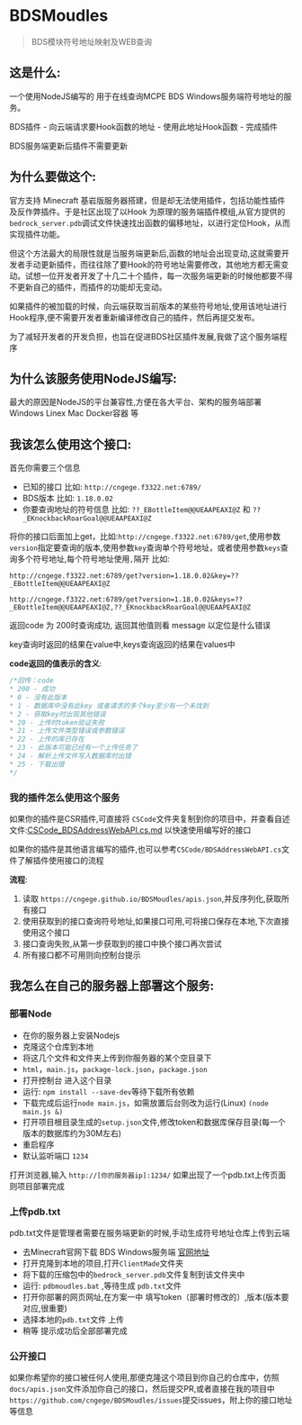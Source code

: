 ﻿# BDSMoudles
> BDS模块符号地址映射及WEB查询

## 这是什么:
一个使用NodeJS编写的 用于在线查询MCPE BDS Windows服务端符号地址的服务。

BDS插件 - 向云端请求要Hook函数的地址 - 使用此地址Hook函数 - 完成插件

BDS服务端更新后插件不需要更新

## 为什么要做这个:
官方支持 Minecraft 基岩版服务器搭建，但是却无法使用插件，包括功能性插件及反作弊插件。于是社区出现了以Hook 为原理的服务端插件模组,从官方提供的`bedrock_server.pdb`调试文件快速找出函数的偏移地址，以进行定位Hook，从而实现插件功能。

但这个方法最大的局限性就是当服务端更新后,函数的地址会出现变动,这就需要开发者手动更新插件，而往往除了要Hook的符号地址需要修改，其他地方都无需变动。试想一位开发者开发了十几二十个插件，每一次服务端更新的时候他都要不得不更新自己的插件，而插件的功能却无变动。

如果插件的被加载的时候，向云端获取当前版本的某些符号地址,使用该地址进行Hook程序,便不需要开发者重新编译修改自己的插件，然后再提交发布。

为了减轻开发者的开发负担，也旨在促进BDS社区插件发展,我做了这个服务端程序

## 为什么该服务使用NodeJS编写:
最大的原因是NodeJS的平台兼容性,方便在各大平台、架构的服务端部署 Windows Linex Mac Docker容器 等

## 我该怎么使用这个接口:
首先你需要三个信息

* 已知的接口 比如: `http://cngege.f3322.net:6789/`
* BDS版本 比如: `1.18.0.02`
* 你要查询地址的符号信息 比如: `??_EBottleItem@@UEAAPEAXI@Z` 和 `??_EKnockbackRoarGoal@@UEAAPEAXI@Z`

将你的接口后面加上get，比如:`http://cngege.f3322.net:6789/get`,使用参数`version`指定要查询的版本,使用参数`key`查询单个符号地址，或者使用参数`keys`查询多个符号地址,每个符号地址使用`,`隔开
比如:

`http://cngege.f3322.net:6789/get?version=1.18.0.02&key=??_EBottleItem@@UEAAPEAXI@Z`

`http://cngege.f3322.net:6789/get?version=1.18.0.02&keys=??_EBottleItem@@UEAAPEAXI@Z,??_EKnockbackRoarGoal@@UEAAPEAXI@Z`

返回code 为 200时查询成功, 返回其他值则看 message 以定位是什么错误

key查询时返回的结果在value中,keys查询返回的结果在values中

**code返回的值表示的含义**:

```javascript
/*回传：code
* 200 - 成功
* 0 - 没有此版本
* 1 - 数据库中没有此key 或者请求的多个key至少有一个未找到
* 2 - 获取key时出现其他错误
* 20 - 上传时token验证失败
* 21 - 上传文件类型错误或参数错误
* 22 - 上传的库已存在
* 23 - 此版本可能已经有一个上传任务了
* 24 - 解析上传文件写入数据库时出错
* 25 - 下载出错
*/
```

### 我的插件怎么使用这个服务
如果你的插件是CSR插件,可直接将 `CSCode`文件夹复制到你的项目中，并查看自述文件:[CSCode_BDSAddressWebAPI.cs.md](https://github.com/cngege/BDSMoudles/blob/main/CSCode_BDSAddressWebAPI.cs.md) 以快速使用编写好的接口

如果你的插件是其他语言编写的插件,也可以参考`CSCode/BDSAddressWebAPI.cs`文件了解插件使用接口的流程

**流程**:
1. 读取 `https://cngege.github.io/BDSMoudles/apis.json`,并反序列化,获取所有接口
2. 使用获取到的接口查询符号地址,如果接口可用,可将接口保存在本地,下次直接使用这个接口
3. 接口查询失败,从第一步获取到的接口中换个接口再次尝试
4. 所有接口都不可用则向控制台提示


## 我怎么在自己的服务器上部署这个服务:

### 部署Node
* 在你的服务器上安装Nodejs
* 克隆这个仓库到本地
* 将这几个文件和文件夹上传到你服务器的某个空目录下
* `html`，`main.js`，`package-lock.json`，`package.json `
* 打开控制台 进入这个目录
* 运行: `npm install --save-dev`等待下载所有依赖
* 下载完成后运行`node main.js`，如需放置后台则改为运行(Linux) `(node main.js &)`
* 打开项目根目录生成的`setup.json`文件,修改token和数据库保存目录(每一个版本的数据库约为30M左右)
* 重启程序
* 默认监听端口 `1234`

打开浏览器,输入 `http://[你的服务器ip]:1234/` 如果出现了一个pdb.txt上传页面则项目部署完成
### 上传pdb.txt
pdb.txt文件是管理者需要在服务端更新的时候,手动生成符号地址仓库上传到云端

* 去Minecraft官网下载 BDS Windows服务端 [官网地址](https://www.minecraft.net/zh-hans/download/server/bedrock)
* 打开克隆到本地的项目,打开`ClientMade`文件夹
* 将下载的压缩包中的`bedrock_server.pdb`文件复制到该文件夹中
* 运行: `pdbmoudles.bat` ,等待生成 `pdb.txt`文件
* 打开你部署的网页网址,在方案一中 填写token（部署时修改的）,版本(版本要对应,很重要)
* 选择本地的`pdb.txt`文件 上传
* 稍等 提示成功后全部部署完成

### 公开接口
如果你希望你的接口被任何人使用,那便克隆这个项目到你自己的仓库中，仿照`docs/apis.json`文件添加你自己的接口，然后提交PR,或者直接在我的项目中`https://github.com/cngege/BDSMoudles/issues`提交issues，附上你的接口地址等信息